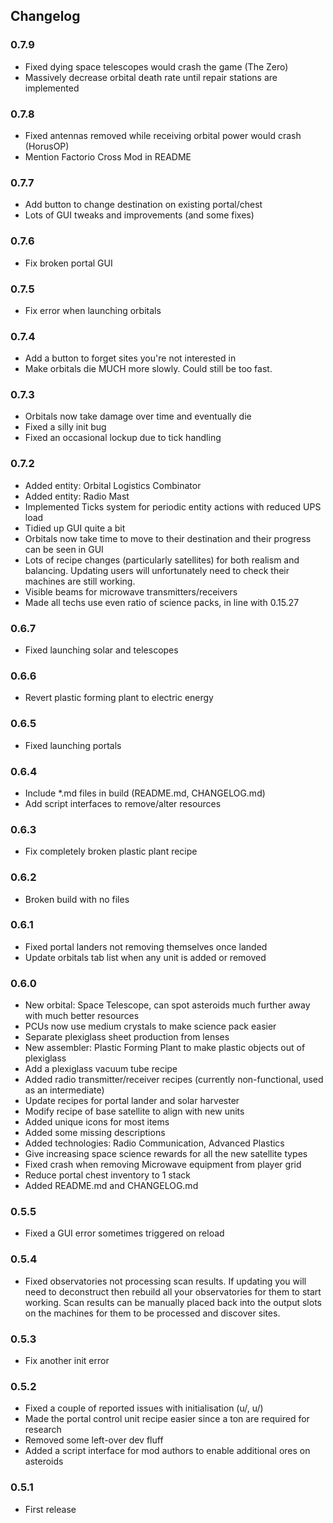## Changelog

### 0.7.9

  * Fixed dying space telescopes would crash the game (The Zero)
  * Massively decrease orbital death rate until repair stations are implemented

### 0.7.8

  * Fixed antennas removed while receiving orbital power would crash (HorusOP)
  * Mention Factorio Cross Mod in README

### 0.7.7

  * Add button to change destination on existing portal/chest
  * Lots of GUI tweaks and improvements (and some fixes)

### 0.7.6

  * Fix broken portal GUI

### 0.7.5

  * Fix error when launching orbitals

### 0.7.4

  * Add a button to forget sites you're not interested in
  * Make orbitals die MUCH more slowly. Could still be too fast.

### 0.7.3

  * Orbitals now take damage over time and eventually die
  * Fixed a silly init bug
  * Fixed an occasional lockup due to tick handling

### 0.7.2

  * Added entity: Orbital Logistics Combinator
  * Added entity: Radio Mast
  * Implemented Ticks system for periodic entity actions with reduced UPS load
  * Tidied up GUI quite a bit
  * Orbitals now take time to move to their destination and their progress can be seen in GUI
  * Lots of recipe changes (particularly satellites) for both realism and balancing.
    Updating users will unfortunately need to check their machines are still working.
  * Visible beams for microwave transmitters/receivers
  * Made all techs use even ratio of science packs, in line with 0.15.27

### 0.6.7

  * Fixed launching solar and telescopes

### 0.6.6

  * Revert plastic forming plant to electric energy

### 0.6.5

  * Fixed launching portals

### 0.6.4

  * Include *.md files in build (README.md, CHANGELOG.md)
  * Add script interfaces to remove/alter resources

### 0.6.3

  * Fix completely broken plastic plant recipe

### 0.6.2

  * Broken build with no files

### 0.6.1

  * Fixed portal landers not removing themselves once landed
  * Update orbitals tab list when any unit is added or removed

### 0.6.0

  * New orbital: Space Telescope, can spot asteroids much further away with much better resources
  * PCUs now use medium crystals to make science pack easier
  * Separate plexiglass sheet production from lenses
  * New assembler: Plastic Forming Plant to make plastic objects out of plexiglass
  * Add a plexiglass vacuum tube recipe
  * Added radio transmitter/receiver recipes (currently non-functional, used as an intermediate)
  * Update recipes for portal lander and solar harvester
  * Modify recipe of base satellite to align with new units
  * Added unique icons for most items
  * Added some missing descriptions
  * Added technologies: Radio Communication, Advanced Plastics
  * Give increasing space science rewards for all the new satellite types
  * Fixed crash when removing Microwave equipment from player grid
  * Reduce portal chest inventory to 1 stack
  * Added README.md and CHANGELOG.md

### 0.5.5

  * Fixed a GUI error sometimes triggered on reload

### 0.5.4

  * Fixed observatories not processing scan results. If updating you will need to deconstruct then rebuild all your observatories for them to start working. Scan results can be manually placed back into the output slots on the machines for them to be processed and discover sites.

### 0.5.3

  * Fix another init error

### 0.5.2

  * Fixed a couple of reported issues with initialisation (u/, u/)
  * Made the portal control unit recipe easier since a ton are required for research
  * Removed some left-over dev fluff
  * Added a script interface for mod authors to enable additional ores on asteroids

### 0.5.1

  * First release